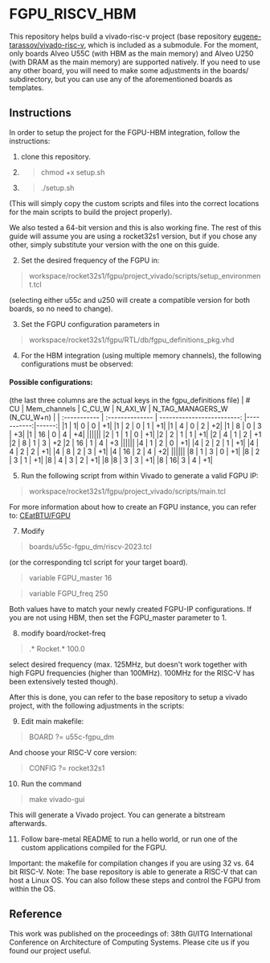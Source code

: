 # FGPU_RISCV_HBM

This repository helps build a vivado-risc-v project (base repository [eugene-tarassov/vivado-risc-v](https://github.com/eugene-tarassov/vivado-risc-v), which is included as a submodule. For the moment, only boards Alveo U55C (with HBM as the main memory) and Alveo U250 (with DRAM as the main memory) are supported natively. If you need to use any other board, you will need to make some adjustments in the boards/ subdirectory, but you can use any of the aforementioned boards as templates. 

## Instructions
In order to setup the project for the FGPU-HBM integration, follow the instructions:
1. clone this repository.
2. > chmod +x setup.sh
3. > ./setup.sh

(This will simply copy the custom scripts and files into the correct locations for the main scripts to build the project properly).

We also tested a 64-bit version and this is also working fine. The rest of this guide will assume you are using a rocket32s1 version, but if you chose any other, simply substitute your version with the one on this guide.

2. Set the desired frequency of the FGPU in: 
>workspace/rocket32s1/fgpu/project_vivado/scripts/setup_environment.tcl

(selecting either u55c and u250 will create a compatible version for both boards, so no need to change). 

3. Set the FGPU configuration parameters in 
> workspace/rocket32s1/fgpu/RTL/db/fgpu_definitions_pkg.vhd

4. For the HBM integration (using multiple memory channels), the following configurations must be observed:


#### Possible configurations:
(the last three columns are the actual keys in the fgpu_definitions file)
|  # CU         | Mem_channels | C_CU_W | N_AXI_W | N_TAG_MANAGERS_W (N_CU_W+n)                   |
| :----------- | :-------------- | -------------------------: |-----------:|------:|
|1 |       1|                   0 |          0   |        +1|
|1   |    2          |         0         |  1         |  +1|
|1   |    4      |             0    |       2    |       +2|
|1    |   8        |           0       |    3    |       +3|
|1    |   16    |             0       |    4      |     +4|
||||||
|2    |   1       |            1   |        0    |       +1|
|2    |   2            |       1      |     1       |    +1|
|2   |    4       |            1   |        2     |      +1
|2   |    8       |            1   |        3     |      +2
|2   |    16       |           1    |       4    |       +3
||||||
|4    |   1         |          2    |       0   |        +1|
|4    |   2       |            2      |     1     |      +1|
|4    |   4        |           2     |      2     |      +1|
|4   |    8         |          2    |       3     |      +1|
|4  |     16         |         2   |        4      |     +2|
||||||
|8    |   1    |               3    |       0 |          +1|
|8     |  2    |               3     |      1  |         +1|
|8      | 4   |                3      |     2   |        +1|
|8       |8  |                 3       |    3    |       +1|
|8     |  16|                  3        |   4     |      +1|


5. Run the following script from within Vivado to generate a valid FGPU IP:
> workspace/rocket32s1/fgpu/project_vivado/scripts/main.tcl

For more information about how to create an FGPU instance, you can refer to: [CEatBTU/FGPU](https://github.com/CEatBTU/FGPU.git)

7. Modify 
> boards/u55c-fgpu_dm/riscv-2023.tcl 

(or the corresponding tcl script for your target board).

> variable FGPU_master 16

> variable FGPU_freq 250

Both values have to match your newly created FGPU-IP configurations. If you are not using HBM, then set the FGPU_master parameter to 1.

8. modify board/rocket-freq 

> .*            Rocket.*          100.0 

select desired frequency (max. 125MHz, but doesn't work together with high FGPU frequencies (higher than 100MHz). 100MHz for the RISC-V has been extensively tested though).

After this is done, you can refer to the base repository to setup a vivado project, with the following adjustments in the scripts:

9. Edit main makefile:

>BOARD ?= u55c-fgpu_dm

And choose your RISC-V core version:
> CONFIG ?= rocket32s1

10. Run the command 
> make vivado-gui 

This will generate a Vivado project. You can generate a bitstream afterwards.

11. Follow bare-metal README to run a hello world, or run one of the custom applications compiled for the FGPU.

Important: the makefile for compilation changes if you are using 32 vs. 64 bit RISC-V.
Note: The base repository is able to generate a RISC-V that can host a Linux OS. You can also follow these steps and control the FGPU from within the OS.

## Reference
This work was published on the proceedings of: 38th GI/ITG International Conference on Architecture of Computing Systems.
Please cite us if you found our project useful.






